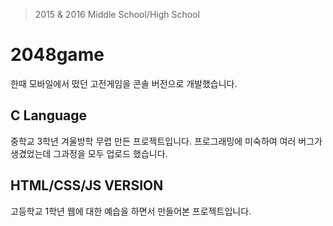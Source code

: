 > 2015 & 2016 Middle School/High School

# 2048game
한때 모바일에서 떴던 고전게임을 콘솔 버전으로 개발했습니다.

## C Language
중학교 3학년 겨울방학 무렵 만든 프로젝트입니다. 프로그래밍에 미숙하여 여러 버그가 생겼었는데 그과정을 모두 업로드 했습니다.

## HTML/CSS/JS VERSION
고등학교 1학년 웹에 대한 예습을 하면서 만들어본 프로젝트입니다.
